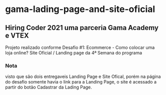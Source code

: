# gama-lading-page-and-site-oficial
## Hiring Coder 2021 uma parceria Gama Academy e VTEX

Projeto realizado conforme Desafio #1: Ecommerce - Como colocar uma loja online? Site Oficial / Landing page da 4ª Semana do programa

### Nota
visto que são dois entregaveis Landing Page e Site Ofical, porém na página do desafio somente havia o link para a Landing Page, o site é acessado a partir do botão Cadastrar da Lading Page.
